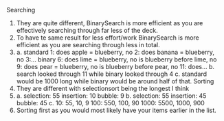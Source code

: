 Searching
1. They are quite different, BinarySearch is more efficient as you are effectively searching through far less of the deck.
2. To have te same result for less effort/work BinarySearch is more efficient as you are searching through less in total.
3.  a. standard 1: does apple = blueberry, no 2: does banana = blueberry, no 3:...
    binary 6: does lime = blueberry, no is blueberry before lime, no 9: does pear = blueberry, no is blueberry before pear, no 11: does...
    b. search looked through 11 while binary looked through 4
    c. standard would be 1000 long while binary would be around half of that.
Sorting
1. They are different with selectionsort being the longest I think
2.  a. selection: 55 insertion: 10 bubble: 9
    b. selection: 55 insertion: 45 bubble: 45
    c. 10: 55, 10, 9 100: 550, 100, 90 1000: 5500, 1000, 900
3. Sorting first as you would most likely have your items earlier in the list.